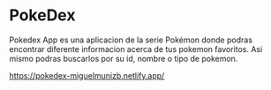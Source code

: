 # PokeDex

Pokedex App es una aplicacion de la serie Pokémon donde podras encontrar diferente informacion acerca de tus pokemon favoritos. Asi mismo podras buscarlos por su id, nombre o tipo de pokemon.

https://pokedex-miguelmunizb.netlify.app/

